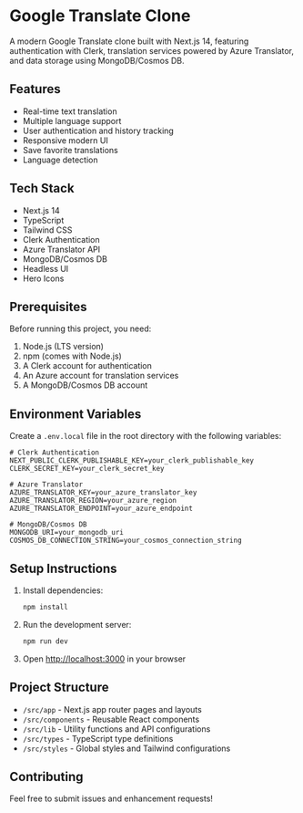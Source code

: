 # Google Translate Clone

A modern Google Translate clone built with Next.js 14, featuring authentication with Clerk, translation services powered by Azure Translator, and data storage using MongoDB/Cosmos DB.

## Features

- Real-time text translation
- Multiple language support
- User authentication and history tracking
- Responsive modern UI
- Save favorite translations
- Language detection

## Tech Stack

- Next.js 14
- TypeScript
- Tailwind CSS
- Clerk Authentication
- Azure Translator API
- MongoDB/Cosmos DB
- Headless UI
- Hero Icons

## Prerequisites

Before running this project, you need:

1. Node.js (LTS version)
2. npm (comes with Node.js)
3. A Clerk account for authentication
4. An Azure account for translation services
5. A MongoDB/Cosmos DB account

## Environment Variables

Create a `.env.local` file in the root directory with the following variables:

```env
# Clerk Authentication
NEXT_PUBLIC_CLERK_PUBLISHABLE_KEY=your_clerk_publishable_key
CLERK_SECRET_KEY=your_clerk_secret_key

# Azure Translator
AZURE_TRANSLATOR_KEY=your_azure_translator_key
AZURE_TRANSLATOR_REGION=your_azure_region
AZURE_TRANSLATOR_ENDPOINT=your_azure_endpoint

# MongoDB/Cosmos DB
MONGODB_URI=your_mongodb_uri
COSMOS_DB_CONNECTION_STRING=your_cosmos_connection_string
```

## Setup Instructions

1. Install dependencies:
   ```bash
   npm install
   ```

2. Run the development server:
   ```bash
   npm run dev
   ```

3. Open [http://localhost:3000](http://localhost:3000) in your browser

## Project Structure

- `/src/app` - Next.js app router pages and layouts
- `/src/components` - Reusable React components
- `/src/lib` - Utility functions and API configurations
- `/src/types` - TypeScript type definitions
- `/src/styles` - Global styles and Tailwind configurations

## Contributing

Feel free to submit issues and enhancement requests! 